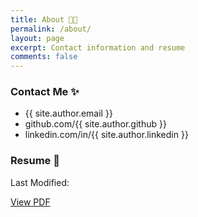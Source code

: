 ```yaml
---
title: About 🧑‍💻
permalink: /about/
layout: page
excerpt: Contact information and resume
comments: false
---
```




### Contact Me ✨

- {{ site.author.email }}
- github.com/{{ site.author.github }}
- linkedin.com/in/{{ site.author.linkedin }}

### Resume 📰

<p>Last Modified: <span class="post-item-date" id="lastModified"></span></p>

<script>
    const date = new Date(document.lastModified);
    document.getElementById("lastModified").innerHTML = date.toDateString();
</script>

<a href="/assets/pdf/Murray-Jeffrey-Resume.pdf" target="_blank">View PDF</a>

